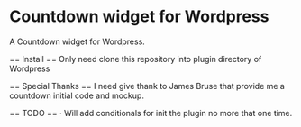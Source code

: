 Countdown widget for Wordpress
===================

A Countdown widget for Wordpress.

== Install ==
Only need clone this repository into plugin directory of Wordpress

== Special Thanks ==
I need give thank to James Bruse that provide me a countdown initial code and mockup.

== TODO ==
· Will add conditionals for init the plugin no more that one time.

